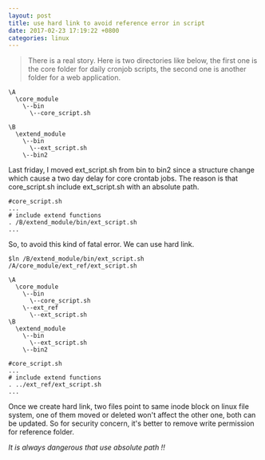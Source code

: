 ```yaml
---
layout: post
title: use hard link to avoid reference error in script
date: 2017-02-23 17:19:22 +0800
categories: linux
---
```

> There is a real story. Here is two directories like below, the first one is the core folder for daily cronjob scripts, the second one is another folder for a web application.

```
\A
  \core_module
    \--bin
      \--core_script.sh

\B
  \extend_module
    \--bin
      \--ext_script.sh
    \--bin2
```

Last friday, I moved ext_script.sh from bin to bin2 since a structure change which cause a two day delay for core crontab jobs. The reason is that core_script.sh include ext_script.sh with an absolute path.

```
#core_script.sh
...
# include extend functions
. /B/extend_module/bin/ext_script.sh
...
```

So, to avoid this kind of fatal error. We can use hard link.
```
$ln /B/extend_module/bin/ext_script.sh /A/core_module/ext_ref/ext_script.sh

\A
  \core_module
    \--bin
      \--core_script.sh
    \--ext_ref
      \--ext_script.sh
\B
  \extend_module
    \--bin
      \--ext_script.sh
    \--bin2

#core_script.sh
...
# include extend functions
. ../ext_ref/ext_script.sh
...
```

Once we create hard link, two files point to same inode block on linux file system, one of them moved or deleted won't affect the other one, both can be updated. So for security concern, it's better to remove write permission for reference folder.

*It is always dangerous that use absolute path !!*
